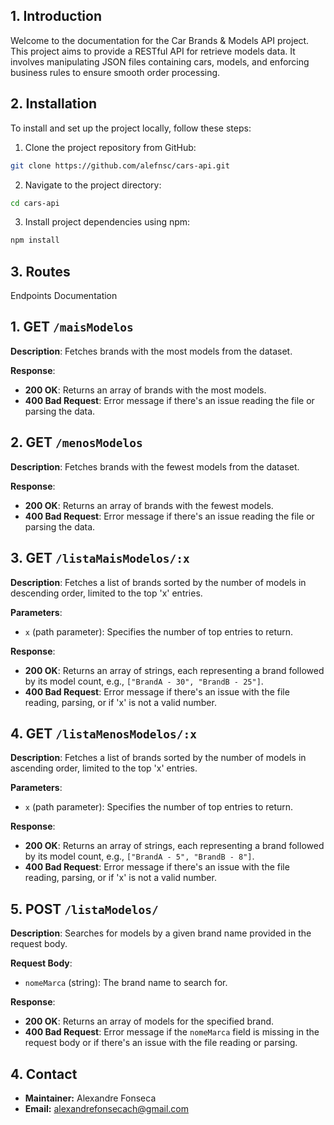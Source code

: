 ## 1. Introduction

Welcome to the documentation for the Car Brands & Models API project. This project aims to provide a RESTful API for retrieve models data. It involves manipulating JSON files containing cars, models, and enforcing business rules to ensure smooth order processing.

## 2. Installation

To install and set up the project locally, follow these steps:

1. Clone the project repository from GitHub:

```bash
git clone https://github.com/alefnsc/cars-api.git
```

2. Navigate to the project directory:

```bash
cd cars-api
```

3. Install project dependencies using npm:

```bash
npm install
```

## 3. Routes

Endpoints Documentation

## 1. GET `/maisModelos`

**Description**: Fetches brands with the most models from the dataset.

**Response**:
- **200 OK**: Returns an array of brands with the most models.
- **400 Bad Request**: Error message if there's an issue reading the file or parsing the data.

## 2. GET `/menosModelos`

**Description**: Fetches brands with the fewest models from the dataset.

**Response**:
- **200 OK**: Returns an array of brands with the fewest models.
- **400 Bad Request**: Error message if there's an issue reading the file or parsing the data.

## 3. GET `/listaMaisModelos/:x`

**Description**: Fetches a list of brands sorted by the number of models in descending order, limited to the top 'x' entries.

**Parameters**:
- `x` (path parameter): Specifies the number of top entries to return.

**Response**:
- **200 OK**: Returns an array of strings, each representing a brand followed by its model count, e.g., `["BrandA - 30", "BrandB - 25"]`.
- **400 Bad Request**: Error message if there's an issue with the file reading, parsing, or if 'x' is not a valid number.

## 4. GET `/listaMenosModelos/:x`

**Description**: Fetches a list of brands sorted by the number of models in ascending order, limited to the top 'x' entries.

**Parameters**:
- `x` (path parameter): Specifies the number of top entries to return.

**Response**:
- **200 OK**: Returns an array of strings, each representing a brand followed by its model count, e.g., `["BrandA - 5", "BrandB - 8"]`.
- **400 Bad Request**: Error message if there's an issue with the file reading, parsing, or if 'x' is not a valid number.

## 5. POST `/listaModelos/`

**Description**: Searches for models by a given brand name provided in the request body.

**Request Body**:
- `nomeMarca` (string): The brand name to search for.

**Response**:
- **200 OK**: Returns an array of models for the specified brand.
- **400 Bad Request**: Error message if the `nomeMarca` field is missing in the request body or if there's an issue with the file reading or parsing.

## 4. Contact

- **Maintainer:** Alexandre Fonseca
- **Email:** alexandrefonsecach@gmail.com
